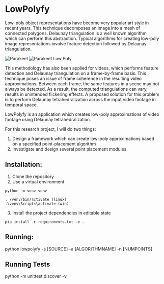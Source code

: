 # LowPolyfy
Low-poly object representations have become very popular art style in recent years. This technique decomposes an image into a mesh of connected polygons. Delaunay triangulation is a well known algorithm which can perform this abstraction. Typical algorithms for creating low-poly image representations involve feature detection followed by Delaunay triangulation.

![Parakeet](https://i.imgur.com/uTHlhGl.jpg) ![Parakeet Low Poly](https://i.imgur.com/8mc7zi2.png)

This methodology has also been applied for videos, which performs feature detection and Delaunay triangulation on a frame-by-frame basis. This technique poses an issue of frame coherence in the resulting video approximations. Between each frame, the same features in a scene may not always be detected. As a result, the computed triangulations can vary, results in unintended flickering effects. A proposed solution for this problem is to perform Delaunay tetrahedralization across the input video footage in temporal space.

LowPolyfy is an application which creates low-poly approximations of video footage using Delaunay tetrahedralization.

For this research project, I will do two things:
1) Design a framework which can create low-poly approximations based on a specified point-placement algorithm
2) Investigate and design several point placement modules.

## Installation:
1. Clone the repository
2. Use a virtual environment
```
python -m venv venv
```
```
. /venv/bin/activate (linux)
.\venv\Scripts\activate (win)
```
3. Install the project dependencies in editable state
```
pip install -r requirements.txt -e .
```

## Running:
python lowpolyfy -s [SOURCE] -a [ALGORITHMNAME] -n [NUMPOINTS]

## Running Tests
python -m unittest discover -v
